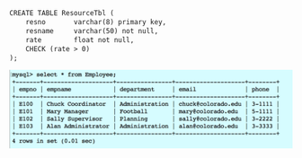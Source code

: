 ```
CREATE TABLE ResourceTbl (
    resno       varchar(8) primary key,
    resname     varchar(50) not null,
    rate        float not null,
    CHECK (rate > 0)
);
```

![screenshot](./employee.png)